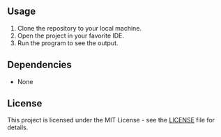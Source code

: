  ## Usage
 1. Clone the repository to your local machine.
 2. Open the project in your favorite IDE.
 3. Run the program to see the output.

 ## Dependencies
 - None

 ## License
 This project is licensed under the MIT License - see the [LICENSE](LICENSE) file for details.
